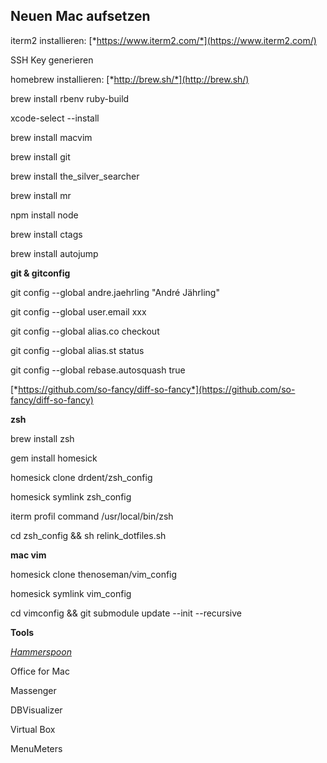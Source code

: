**Neuen Mac aufsetzen**
---------------------------

iterm2 installieren:
[*https://www.iterm2.com/*](https://www.iterm2.com/)

SSH Key generieren

homebrew installieren: [*http://brew.sh/*](http://brew.sh/)

brew install rbenv ruby-build

xcode-select --install

brew install macvim

brew install git

brew install the_silver_searcher

brew install mr

npm install node

brew install ctags

brew install autojump

**git & gitconfig**

git config --global andre.jaehrling "André Jährling"

git config --global user.email xxx

git config --global alias.co checkout

git config --global alias.st status

git config --global rebase.autosquash true

[*https://github.com/so-fancy/diff-so-fancy*](https://github.com/so-fancy/diff-so-fancy)


**zsh**

brew install zsh

gem install homesick

homesick clone drdent/zsh\_config

homesick symlink zsh\_config

iterm profil command /usr/local/bin/zsh

cd zsh_config && sh relink_dotfiles.sh


**mac vim**

homesick clone thenoseman/vim\_config

homesick symlink vim\_config

cd vimconfig && git submodule update --init --recursive


**Tools**

[*Hammerspoon*](http://www.hammerspoon.org/)

Office for Mac

Massenger

DBVisualizer

Virtual Box

MenuMeters

